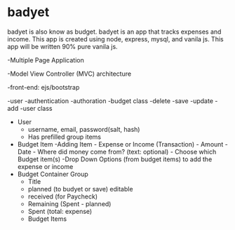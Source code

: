 # badyet
badyet is also know as budget. badyet is an app that tracks expenses and income.
This app is created using node, express, mysql, and vanila js. This app will be written
90% pure vanila js.

-Multiple Page Application

-Model View Controller (MVC) architecture

-front-end: ejs/bootstrap

-user
    -authentication
    -authoration
-budget class
    -delete
    -save
    -update
    -add
-user class

- User 
    - username, email, password(salt, hash)
    - Has prefilled group items
- Budget Item
    -Adding Item
        - Expense or Income (Transaction) 
        - Amount
        - Date
        - Where did money come from? (text: optional)
        - Choose which Budget item(s) 
            -Drop Down Options (from budget items) to add the expense or income
- Budget Container Group 
    - Title <Food>
    - planned (to budyet or save) editable
    - received (for Paycheck)
    - Remaining (Spent - planned)
    - Spent (total: expense)
    - Budget Items                